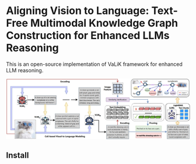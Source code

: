 # Aligning Vision to Language: Text-Free Multimodal Knowledge Graph Construction for Enhanced LLMs Reasoning

This is an open-source implementation of VaLiK framework for enhanced LLM reasoning.

![Figure 1: VaLiK Pipeline](pipeline.jpg)

## Install